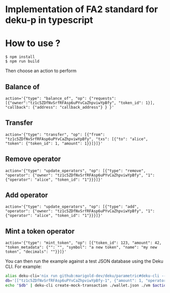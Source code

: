 # Implementation of FA2 standard for deku-p in typescript

# How to use ?

```
$ npm install
$ npm run build
```

Then choose an action to perform

## Balance of
```
action='{"type": "balance_of", "op": {"requests": [{"owner":"tz1c5ZDfNvSrfRFAsp6uPYvCaZhpviwYpBfy", "token_id": 1}], "callback": {"address": "callback_address"} } }'
```

## Transfer
```
action='{"type": "transfer", "op": [{"from": "tz1c5ZDfNvSrfRFAsp6uPYvCaZhpviwYpBfy", "txs": [{"to": "alice", "token": {"token_id": 1, "amount": 1}}]}]}'
```

## Remove operator
```
action='{"type": "update_operators", "op": [{"type": "remove", "operator": {"owner": "tz1c5ZDfNvSrfRFAsp6uPYvCaZhpviwYpBfy", "1": {"operator": "alice", "token_id": "1"}}}]}'
```

## Add operator
```
action='{"type": "update_operators", "op": [{"type": "add", "operator": {"owner": "tz1c5ZDfNvSrfRFAsp6uPYvCaZhpviwYpBfy", "1": {"operator": "alice", "token_id": "1"}}}]}'
```

## Mint a token operator
```
action='{"type": "mint_token", "op": [{"token_id": 123, "amount": 42, "token_metadata": {"": "", "symbol": "a new token", "name": "my new token", "decimals": ""}}]}'
```

You can then run the example against a test JSON database using
the Deku CLI. For example:
```bash
alias deku-cli='nix run github:marigold-dev/deku/parametric#deku-cli --'
db='[["tz1c5ZDfNvSrfRFAsp6uPYvCaZhpviwYpBfy-1", {"amount": 1, "operators": []}], ["1", {"": "", "symbol": "my custom symbol", "name": "my super token", "decimals": ""}], ["administrator", {"value": "tz1c5ZDfNvSrfRFAsp6uPYvCaZhpviwYpBfy"}]]'
echo "$db" | deku-cli create-mock-transaction ./wallet.json ./vm $action
```